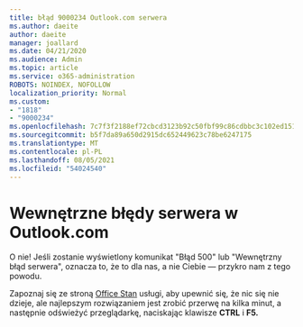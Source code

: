 ```yaml
---
title: błąd 9000234 Outlook.com serwera
ms.author: daeite
author: daeite
manager: joallard
ms.date: 04/21/2020
ms.audience: Admin
ms.topic: article
ms.service: o365-administration
ROBOTS: NOINDEX, NOFOLLOW
localization_priority: Normal
ms.custom:
- "1818"
- "9000234"
ms.openlocfilehash: 7c7f3f2188ef72cbcd3123b92c50fbf99c86cdbbc3c102ed151df341dc6f5910
ms.sourcegitcommit: b5f7da89a650d2915dc652449623c78be6247175
ms.translationtype: MT
ms.contentlocale: pl-PL
ms.lasthandoff: 08/05/2021
ms.locfileid: "54024540"
---
```

# <a name="internal-server-errors-in-outlookcom"></a>Wewnętrzne błędy serwera w Outlook.com

O nie! Jeśli zostanie wyświetlony komunikat "Błąd 500" lub "Wewnętrzny błąd serwera", oznacza to, że to dla nas, a nie Ciebie — przykro nam z tego powodu.

Zapoznaj się ze stroną [Office Stan](https://portal.office.com/servicestatus) usługi, aby upewnić się, że nic się nie dzieje, ale najlepszym rozwiązaniem jest zrobić przerwę na kilka minut, a następnie odświeżyć przeglądarkę, naciskając klawisze **CTRL** i **F5.**